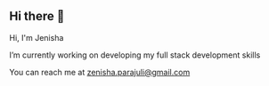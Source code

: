 ## Hi there 👋

Hi, I'm Jenisha

I’m currently working on developing my full stack development skills

You can reach me at zenisha.parajuli@gmail.com



